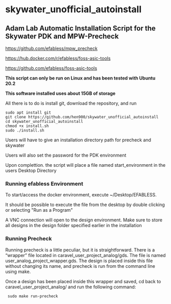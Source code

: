 # skywater_unofficial_autoinstall

## Adam Lab Automatic Installation Script for the Skywater PDK and MPW-Precheck

https://github.com/efabless/mpw_precheck <p>
https://hub.docker.com/r/efabless/foss-asic-tools <p>
https://github.com/efabless/foss-asic-tools <p>
**This script can only be run on Linux and has been tested with Ubuntu 20.2**<p>
**This software installed uses about 15GB of storage**<p>
 All there is to do is install git, download the repository, and run 
```
sudo apt install git
git clone https://github.com/hen900/skywater_unofficial_autoinstall
cd skywater_unofficial_autoinstall
chmod +x install.sh
sudo ./install.sh
```
Users will have to give an installation directory path for precheck and skywater <p>
Users will also set the password for the PDK environment <p>
Upon complettion. the script will place a file named start_environment in the users Desktop Directory <p>
 
 ### Running efabless Environment
To start/access the docker environment, execute ~/Desktop/EFABLESS. <p>
It should be possible to execute the file from the desktop by double clicking or selecting "Run as a Program" <p>
A VNC connection will open to the design environment. Make sure to store all designs in the design folder specified earlier in the installation

### Running Precheck


Running precheck is a little peculiar, but it is straightforward. There is a “wrapper” file
located in caravel_user_project_analog/gds. The file is named
user_analog_project_wrapper.gds. The design is placed inside this file without
changing its name, and precheck is run from the command line using make.

Once a design has been placed inside this wrapper and saved, cd back to
caravel_user_project_analog/ and run the following command:
```
 sudo make run-precheck
```
